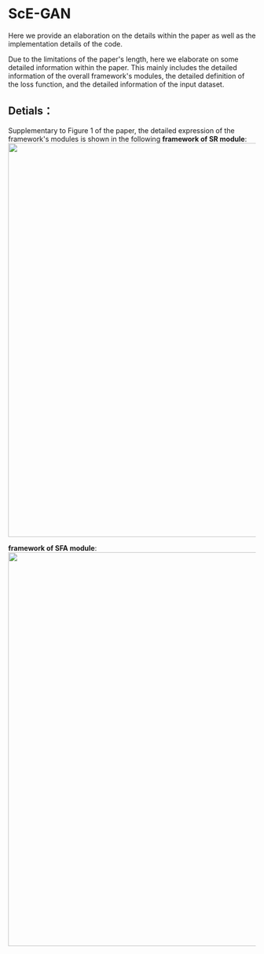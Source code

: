 # ScE-GAN
Here we provide an elaboration on the details within the paper as well as the implementation details of the code.

Due to the limitations of the paper's length, here we elaborate on some detailed information within the paper. This mainly includes the detailed information of the overall framework's modules, the detailed definition of the loss function, and the detailed information of the input dataset.

## Detials：
Supplementary to Figure 1 of the paper, the detailed expression of the framework's modules is shown in the following
**framework of SR module**:
<img src='imgs/SR.jpg' width="800"/>

**framework of SFA module**:
<img src='imgs/SFA.jpg' width="800"/>
